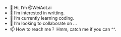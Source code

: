 - 👋 Hi, I’m @WeiAoLai
- 👀 I’m interested in writting.
- 🌱 I’m currently learning coding.
- 💞️ I’m looking to collaborate on ...
- 📫 How to reach me？ Hmm, catch me if you can ^^.

<!---
WeiAoLai/WeiAoLai is a ✨ special ✨ repository because its `README.md` (this file) appears on your GitHub profile.
You can click the Preview link to take a look at your changes.
--->
